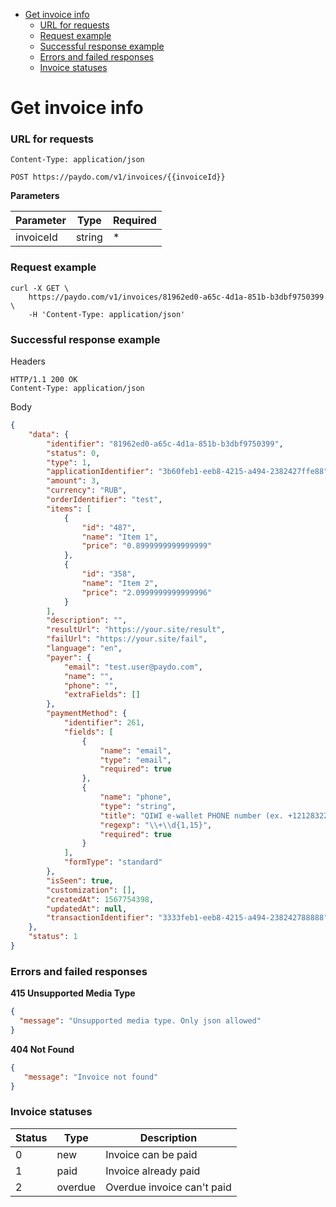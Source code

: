 * [Get invoice info](#get-invoice-info)
    * [URL for requests](#url-for-requests)
    * [Request example](#request-example)
    * [Successful response example](#successful-response-example)
    * [Errors and failed responses](#errors-and-failed-responses)
    * [Invoice statuses](#invoice-statuses)

# Get invoice info

### URL for requests

`Content-Type: application/json`

`POST https://paydo.com/v1/invoices/{{invoiceId}}`

**Parameters**

Parameter   |  Type  |  Required |
------------|--------|-----------| 
invoiceId   | string |     *     |

### Request example

```shell script
curl -X GET \
    https://paydo.com/v1/invoices/81962ed0-a65c-4d1a-851b-b3dbf9750399 \
    -H 'Content-Type: application/json'
```

### Successful response example

Headers
```
HTTP/1.1 200 OK
Content-Type: application/json
```

Body
```json
{
    "data": {
        "identifier": "81962ed0-a65c-4d1a-851b-b3dbf9750399",
        "status": 0,
        "type": 1,
        "applicationIdentifier": "3b60feb1-eeb8-4215-a494-2382427ffe88",
        "amount": 3,
        "currency": "RUB",
        "orderIdentifier": "test",
        "items": [
            {
                "id": "487",
                "name": "Item 1",
                "price": "0.8999999999999999"
            },
            {
                "id": "358",
                "name": "Item 2",
                "price": "2.0999999999999996"
            }
        ],
        "description": "",
        "resultUrl": "https://your.site/result",
        "failUrl": "https://your.site/fail",
        "language": "en",
        "payer": {
            "email": "test.user@paydo.com",
            "name": "",
            "phone": "",
            "extraFields": []
        },
        "paymentMethod": {
            "identifier": 261,
            "fields": [
                {
                    "name": "email",
                    "type": "email",
                    "required": true
                },
                {
                    "name": "phone",
                    "type": "string",
                    "title": "QIWI e-wallet PHONE number (ex. +12128322000)",
                    "regexp": "\\+\\d{1,15}",
                    "required": true
                }
            ],
            "formType": "standard"
        },
        "isSeen": true,
        "customization": [],
        "createdAt": 1567754398,
        "updatedAt": null,
        "transactionIdentifier": "3333feb1-eeb8-4215-a494-238242788888"
    },
    "status": 1
}
```

### Errors and failed responses

**415 Unsupported Media Type**
```json
{
  "message": "Unsupported media type. Only json allowed"
}
```

**404 Not Found**
```json
{
   "message": "Invoice not found"
}
```


### Invoice statuses

Status      |  Type    |  Description                |
------------|----------|-----------------------------| 
0           | new      |  Invoice can be paid        |
1           | paid     |  Invoice already paid       |
2           | overdue  |  Overdue invoice can't paid |

